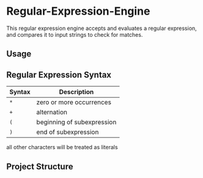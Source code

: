 # Regular-Expression-Engine
This regular expression engine accepts and evaluates a regular expression, and compares it to input strings to check for matches. 
## Usage
## Regular Expression Syntax

| Syntax | Description |
| ------ | ----------- |
| `*` | zero or more occurrences |
| `+` | alternation | 
| `(` | beginning of subexpression |
| `)` | end of subexpression |

all other characters will be treated as literals

## Project Structure
